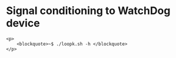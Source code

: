 Signal conditioning to WatchDog device
====================

	<p>
		<blockquote>~$ ./loopk.sh -h </blockquote>
	</p>
